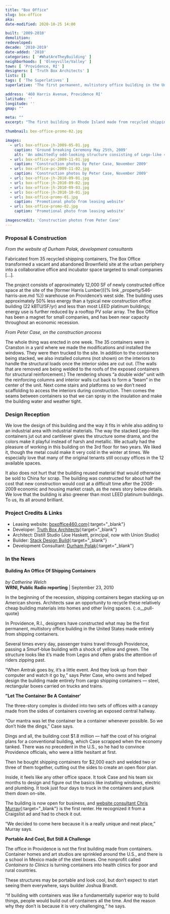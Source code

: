 ```yaml
---
title: "Box Office"
slug: box-office
aka: 
date-modified: 2020-10-25 14:00

built: '2009-2010'
demolition: 
redeveloped: 
decade: '2010-2019'
date-added: '2010'
categories: [ '#WhatAreTheyBuilding' ]
neighborhoods: [ 'Olneyville/Valley' ]
town: [ 'Providence, RI' ]
designers: [ 'Truth Box Architects' ]
lists: []
tags: [ 'The Superlatives' ]
superlative: 'The first permanent, multistory office building in the United States made entirely from shipping containers'

address: '460 Harris Avenue, Providence RI'
latitude: ''
longitude: ''
gmap: ""

meta: ""
excerpt: "The first building in Rhode Island made from recycled shipping containers is available for lease as office space"

thumbnail: box-office-promo-02.jpg

images:
  - url: box-office-jh-2009-05-01.jpg
    caption: 'Ground breaking Ceremony May 25th, 2009'
    alt: 'An admittedly odd-looking structure consisting of Lego-like shipping containers stacked on top of one another and cantilevering out into mid air, brightly painted, with small cut-out windows and an interior breezeway under a steel canopy.'
  - url: box-office-pc-2009-11-01.jpg
    caption: 'Construction photos by Peter Case, November 2009'
  - url: box-office-pc-2009-11-02.jpg
    caption: 'Construction photos by Peter Case, November 2009'
  - url: box-office-jh-2010-09-01.jpg
  - url: box-office-jh-2010-09-02.jpg
  - url: box-office-jh-2010-09-03.jpg
  - url: box-office-jh-2010-10-01.jpg
  - url: box-office-promo-01.jpg
    caption: 'Promotional photo from leasing website'
  - url: box-office-promo-02.jpg
    caption: 'Promotional photo from leasing website'

imagescredit: 'Construction photos from Peter Case'
---
```


### Proposal & Construction

_From the website of Durham Polak, development consultants_

Fabricated from 35 recycled shipping containers, The Box Office transformed a vacant and abandoned Brownfield site at the urban periphery into a collaborative office and incubator space targeted to small companies […]. 

The project consists of approximately 12,000 SF of newly constructed office space at the site of the [former Harris Lumber]({% link _property/546-harris-ave.md %}) warehouse on Providence’s west side. The building uses approximately 50% less energy than a typical new construction office building (22 kBTU/SF/yr) and less than most LEED platinum buildings; energy use is further reduced by a rooftop PV solar array. The Box Office has been a magnet for small companies, and has been near capacity throughout an economic recession. 

_From Peter Case, on the construction process_

The whole thing was erected in one week. The 35 containers were in Cranston in a yard where we made the modifications and installed the windows. They were then trucked to the site. In addition to the containers being stacked, we also installed columns (not shown) on the interiors to handle the structural loads once the interior sides are cut out. (The walls that are removed are being welded to the roofs of the exposed containers for structural reinforcement.) The rendering shows “a double wide” unit with the reinforcing columns and interior walls cut back to form a “beam” in the center of the unit. Next come stairs and platforms so we don’t need scaffolding to access the interiors during construction. Then comes the seams between containers so that we can spray in the insulation and make the building water and weather tight.


### Design Reception

We love the design of this building and the way it fits in while also adding to an industrial area with industrial materials. The way the stacked Lego-like containers jut out and cantilever gives the structure some drama, and the colors make it playful instead of harsh and metallic. We actually had the pleasure of working in this building on the 3rd floor for two years. We liked it, though the metal could make it very cold in the winter at times. We especially love that many of the original tenants still occupy offices in the 12 available spaces. 

It also does not hurt that the building reused material that would otherwise be sold to China for scrap. The building was constructed for about half the cost that new construction would cost at a difficult time after the 2008-2009 economic and housing market crash, as the news story below details. We love that the building is also greener than most LEED platinum buildings. To us, its all around brilliant. 


### Project Credits & Links

+ Leasing website: [boxoffice460.com](//www.boxoffice460.com){:target="_blank"}
+ Developer: [Truth Box Architects](//www.truthbox.com){:target="_blank"}
+ Architect: Distill Studio (Joe Haskett, principal, now with Union Studio)
+ Builder: [Stack Design Build](//stackac.com){:target="_blank"}
+ Development Consultant: [Durham Polak](//www.durhampolak.com){:target="_blank"}


### In the News

#### Building An Office Of Shipping Containers

_by Catherine Welch_  
**WRNI, Public Radio reporting** | September 23, 2010

In the beginning of the recession, shipping containers began stacking up on American shores. Architects saw an opportunity to recycle these relatively cheap building materials into homes and other living spaces.
{:.o__pull-quote}

In Providence, R.I., designers have constructed what may be the first permanent, multistory office building in the United States made entirely from shipping containers.

Several times every day, passenger trains travel through Providence, passing a Smurf-blue building with a shock of yellow and green. The structure looks like it’s made from Legos and often grabs the attention of riders zipping past.

“When Amtrak goes by, it’s a little event. And they look up from their computer and watch it go by,” says Peter Case, who owns and helped design the building made entirely from cargo shipping containers — steel, rectangular boxes carried on trucks and trains.

**”Let The Container Be A Container‘**

The three-story complex is divided into two sets of offices with a canopy made from the sides of containers covering an exposed central hallway.

“Our mantra was let the container be a container whenever possible. So we don’t hide the dings,” Case says.

Dings and all, the building cost $1.8 million — half the cost of his original plans for a conventional building, which Case scrapped when the economy tanked. There was no precedent in the U.S., so he had to convince Providence officials, who were a little hesitant at first.

Then he bought shipping containers for $2,000 each and welded two or three of them together, cutting out the sides to create an open floor plan.

Inside, it feels like any other office space. It took Case and his team six months to design and figure out the basics like installing windows, electric and plumbing. It took just four days to truck in the containers and plunk them down on-site.

The building is now open for business, and [website consultant Chris Murray](//oomphinc.com){:target="_blank"} is the first renter. He recognized it from a Craigslist ad and had to check it out.

“We decided to come here because it is a really unique and neat place,” Murray says.

**Portable And Cool, But Still A Challenge**

The office in Providence is not the first building made from containers. Container homes and art studios are sprinkled around the U.S., and there is a school in Mexico made of the steel boxes. One nonprofit called _Containers to Clinics_ is turning containers into health clinics for poor and rural countries.

These structures may be portable and look cool, but don’t expect to start seeing them everywhere, says builder Joshua Brandt.

“If building with containers was like a fundamentally superior way to build things, people would build out of containers all the time. And the reason why they don’t is because it is very challenging,“ he says.

[^1]: Captured from http://www.npr.org/templates/story/story.php?storyId=130027101 via an Archive.org saved copy, October 2010
